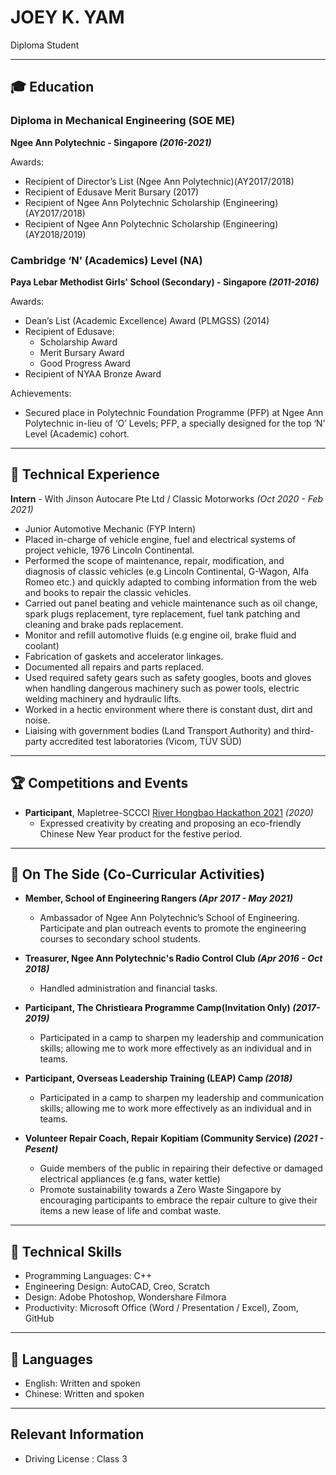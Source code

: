 # JOEY K. YAM
Diploma Student

***

## 🎓 Education

### Diploma in Mechanical Engineering (SOE ME)
**Ngee Ann Polytechnic - Singapore *(2016-2021)***

Awards:
 - Recipient of Director’s List (Ngee Ann Polytechnic)(AY2017/2018)
 - Recipient of Edusave Merit Bursary (2017)
 - Recipient of Ngee Ann Polytechnic Scholarship (Engineering) (AY2017/2018)
 - Recipient of Ngee Ann Polytechnic Scholarship (Engineering) (AY2018/2019)


### Cambridge ‘N’ (Academics) Level (NA)
**Paya Lebar Methodist Girls' School (Secondary) - Singapore *(2011-2016)***

Awards:
 - Dean’s List (Academic Excellence) Award (PLMGSS) (2014)
 - Recipient of Edusave:
	 - Scholarship Award
	 - Merit Bursary Award
	 - Good Progress Award
 - Recipient of NYAA Bronze Award

Achievements: 
 - Secured place in Polytechnic Foundation Programme (PFP) at Ngee Ann Polytechnic in-lieu of ‘O’ Levels; PFP, a specially designed for the top ‘N’ Level (Academic) cohort.

***

## 👔 Technical Experience
**Intern** - With Jinson Autocare Pte Ltd / Classic Motorworks  *(Oct 2020 - Feb 2021)* 
 - Junior Automotive Mechanic (FYP Intern) 
 - Placed in-charge of vehicle engine, fuel and electrical systems of project vehicle, 1976 Lincoln Continental.
 - Performed the scope of maintenance, repair, modification, and diagnosis of classic vehicles (e.g Lincoln Continental, G-Wagon, Alfa Romeo etc.) and quickly adapted to combing information from the web and books to repair the classic vehicles.
 - Carried out panel beating and vehicle maintenance such as oil change, spark plugs replacement, tyre replacement, fuel tank patching and cleaning and brake pads replacement.
 - Monitor and refill automotive fluids (e.g engine oil, brake fluid and coolant) 
 - Fabrication of gaskets and accelerator linkages. 
 - Documented all repairs and parts replaced.
 - Used required safety gears such as safety googles, boots and gloves when handling dangerous machinery such as power tools, electric welding machinery and hydraulic lifts. 
 - Worked in a hectic environment where there is constant dust, dirt and noise. 
 - Liaising with government bodies (Land Transport Authority) and third-party accredited test laboratories (Vicom, TÜV SÜD)


***

## 🏆 Competitions and Events
- **Participant**, Mapletree-SCCCI [River Hongbao Hackathon 2021](https://www.facebook.com/riverhongbaosg/videos/rhbhacks-2021-is-back/358824385315976/) *(2020)*
  - Expressed creativity by creating and proposing an eco-friendly Chinese New Year product for the festive period.


***

## 📌 On The Side (Co-Curricular Activities)
- **Member, School of Engineering Rangers  *(Apr 2017 - May 2021)***
	- Ambassador of Ngee Ann Polytechnic’s School of Engineering. Participate and plan outreach events to 
promote the engineering courses to secondary school students.  

- **Treasurer, Ngee Ann Polytechnic's Radio Control Club *(Apr 2016 - Oct 2018)***
	- Handled administration and financial tasks.

- **Participant, The Christieara Programme Camp(Invitation Only) *(2017- 2019)***
	- Participated in a camp to sharpen my leadership and communication skills; allowing me to work more effectively as an individual and in teams.
- **Participant, Overseas Leadership Training (LEAP) Camp *(2018)***
	- Participated in a camp to sharpen my leadership and communication skills; allowing me to work more effectively as an individual and in teams.

- **Volunteer Repair Coach, Repair Kopitiam (Community Service) *(2021 - Pesent)***
	- Guide members of the public in repairing their defective or damaged electrical appliances (e.g fans, water kettle) 
	- Promote sustainability towards a Zero Waste Singapore by encouraging participants to embrace the repair culture to give their items a new lease of life and combat waste. 



***

## 💼 Technical Skills
- Programming Languages: C++
- Engineering Design: AutoCAD, Creo, Scratch
- Design: Adobe Photoshop, Wondershare Filmora
- Productivity: Microsoft Office (Word / Presentation / Excel), Zoom, GitHub

***

## 💬 Languages
- English: Written and spoken
- Chinese: Written and spoken

***

## Relevant Information

 - Driving License : Class 3
